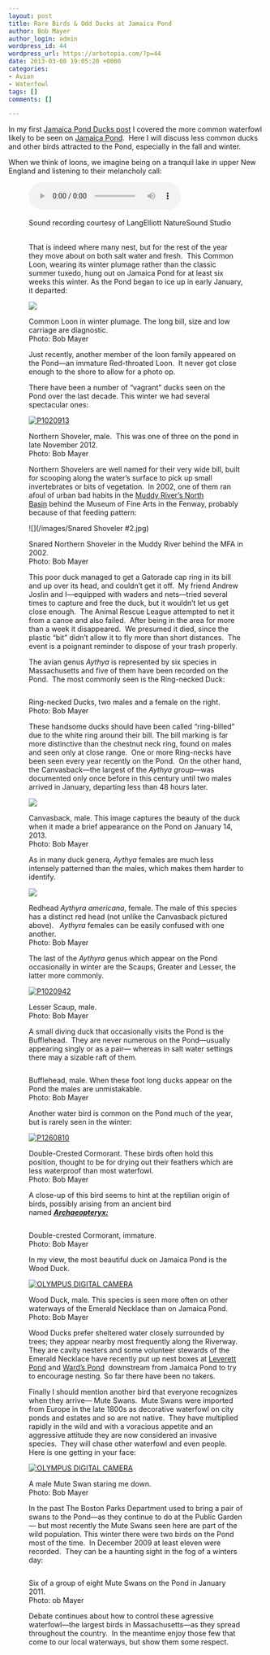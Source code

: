 ```yaml
---
layout: post
title: Rare Birds & Odd Ducks at Jamaica Pond
author: Bob Mayer
author_login: admin
wordpress_id: 44
wordpress_url: https://arbotopia.com/?p=44
date: 2013-03-08 19:05:20 +0000
categories:
- Avian
- Waterfowl
tags: []
comments: []

---
```

<p>In my first <a href="http://www.arbotopia.com/birdjamaica-pond-ducks/">Jamaica Pond Ducks post</a> I covered the more common waterfowl likely to be seen on <a href="https://www.google.com/maps/ms?msa=0&msid=217541233018515973334.0004d3f5dfbfb11f8bc5f&ie=UTF8&ll=42.309117,-71.112356&spn=0.056111,0.080166&t=m&z=14&vpsrc=6&iwloc=0004d3f5e8b64e73efc5f" target="_blank" rel="noreferrer noopener">Jamaica Pond</a>.  Here I will discuss less common ducks and other birds attracted to the Pond, especially in the fall and winter.</p>

<p>When we think of loons, we imagine being on a tranquil lake in upper New England and listening to their melancholy call:</p>

<figure class="wp-block-audio"><audio controls src="/images/2018/11/Com-Loon.wav"></audio><br />
<figcaption><br>Sound recording courtesy of LangElliott NatureSound Studio <br> </figcaption>

<p>That is indeed where many nest, but for the rest of the year they move about on both salt water and fresh.  This Common Loon, wearing its winter plumage rather than the classic summer tuxedo, hung out on Jamaica Pond for at least six weeks this winter. As the Pond began to ice up in early January, it departed:</p>

![](/images/P1030094.jpg)

<p>Common Loon in winter plumage. The long bill, size and low carriage are diagnostic.<br>Photo: Bob Mayer</p>

<p>Just recently, another member of the loon family appeared on the Pond—an immature Red-throated Loon.  It never got close enough to the shore to allow for a photo op.</p>

<p>There have been a number of “vagrant” ducks seen on the Pond over the last decade. This winter we had several spectacular ones:</p>

<p><!-- wp:image {"id":173,"linkDestination":"custom"} --></p>
<a href="http://www.arbotopia.com/rare-birds-odd-ducks-at-jamaica-pond/p1020913/"><img src="/images/2013/01/P1020913.jpg" alt="P1020913" class="wp-image-173"/></a>

<p>Northern Shoveler, male.  This was one of three on the pond in late November 2012.<br>Photo: Bob Mayer</p>

<p>Northern Shovelers are well named for their very wide bill, built for scooping along the water’s surface to pick up small invertebrates or bits of vegetation.  In 2002, one of them ran afoul of urban bad habits in the <a href="https://web.archive.org/web/20140426115604/https://www.google.com/maps/ms?msa=0&msid=217541233018515973334.0004d3f5dfbfb11f8bc5f&ie=UTF8&ll=42.340854,-71.095555&spn=0.007042,0.010021&t=m&z=17&vpsrc=6&iwloc=0004d6f87eeeb073c2c5c" target="_blank" rel="noreferrer noopener">Muddy River’s North Basin</a> behind the Museum of Fine Arts in the Fenway, probably because of that feeding pattern:</p>

![](/images/Snared Shoveler #2.jpg)

<p>Snared Northern Shoveler in the Muddy River behind the MFA in 2002.<br>Photo: Bob Mayer</p>

<p>This poor duck managed to get a Gatorade cap ring in its bill and up over its head, and couldn’t get it off.  My friend Andrew Joslin and I—equipped with waders and nets—tried several times to capture and free the duck, but it wouldn’t let us get close enough.  The Animal Rescue League attempted to net it from a canoe and also failed.  After being in the area for more than a week it disappeared.  We presumed it died, since the plastic “bit” didn’t allow it to fly more than short distances.  The event is a poignant reminder to dispose of your trash properly.</p>

<p>The avian genus<em> Aythya </em>is represented by six species in Massachusetts and five of them have been recorded on the Pond.  The most commonly seen is the Ring-necked Duck:</p>

<p><!-- wp:image {"id":305} --></p>
<img src="https://i0.wp.com/arbotopia.com/wp-content/uploads/2018/11/Ring-necked-DuckJPG.jpg?fit=525%2C398&ssl=1" alt="" class="wp-image-305"/>

<p>Ring-necked Ducks, two males and a female on the right.<br>Photo: Bob Mayer</p>

<p>These handsome ducks should have been called “ring-billed” due to the white ring around their bill. The bill marking is far more distinctive than the chestnut neck ring, found on males and seen only at close range.  One or more Ring-necks have been seen every year recently on the Pond.  On the other hand, the Canvasback—the largest of the <em>Aythya g</em>roup—was documented only once before in this century until two males arrived in January, departing less than 48 hours later.</p>

![](/images/P1030762.jpg)

<p>Canvasback, male. This image captures the beauty of the duck when it made a brief appearance on the Pond on January 14, 2013.<br>Photo: Bob Mayer</p>

<p>As in many duck genera, <em>Aythya</em> females are much less intensely patterned than the males, which makes them harder to identify.</p>

![](/images/P1030833.jpg)

<p>Redhead <em>Aythyra americana</em>, female. The male of this species has a distinct red head (not unlike the Canvasback pictured above).   <em>Aythyra</em> females can be easily confused with one another.<br>Photo: Bob Mayer</p>

<p>The last of the <em>Aythyra</em> genus which appear on the Pond occasionally in winter are the Scaups, Greater and Lesser, the latter more commonly.</p>

<p><!-- wp:image {"id":231,"linkDestination":"custom"} --></p>
<a href="/images/2013/02/P1020942.jpg"><img src="/images/2013/02/P1020942.jpg" alt="P1020942" class="wp-image-231"/></a>

<p>Lesser Scaup, male.<br>Photo: Bob Mayer</p>

<p>A small diving duck that occasionally visits the Pond is the Bufflehead.  They are never numerous on the Pond—usually appearing singly or as a pair— whereas in salt water settings there may a sizable raft of them.</p>

<p><!-- wp:image {"id":301} --></p>
<img src="https://i0.wp.com/arbotopia.com/wp-content/uploads/2018/11/P1010836.jpg?fit=525%2C347&ssl=1" alt="" class="wp-image-301"/>

<p>Bufflehead, male. When these foot long ducks appear on the Pond the males are unmistakable.<br>Photo: Bob Mayer</p>

<p>Another water bird is common on the Pond much of the year, but is rarely seen in the winter:</p>

<p><!-- wp:image {"id":187,"linkDestination":"custom"} --></p>
<a href="/images/2013/02/P1260810.jpg"><img src="/images/2013/02/P1260810.jpg" alt="P1260810" class="wp-image-187"/></a>

<p>Double-Crested Cormorant. These birds often hold this position, thought to be for drying out their feathers which are less waterproof than most waterfowl.<br>Photo: Bob Mayer</p>

<p>A close-up of this bird seems to hint at the reptilian origin of birds, possibly arising from an ancient bird named <em><strong><a href="http://en.wikipedia.org/wiki/Archaeopteryx">Archaeopteryx:</a></strong></em></p>

<p><!-- wp:image {"id":302} --></p>
<img src="https://i2.wp.com/arbotopia.com/wp-content/uploads/2018/11/P1030585.jpg?fit=525%2C434&ssl=1" alt="" class="wp-image-302"/>

<p>Double-crested Cormorant, immature. <br>Photo: Bob Mayer</p>

<p>In my view, the most beautiful duck on Jamaica Pond is the Wood Duck.</p>

<p><!-- wp:image {"id":235,"linkDestination":"custom"} --></p>
<a href="/images/2013/02/P10100161.jpg"><img src="/images/2013/02/P10100161.jpg" alt="OLYMPUS DIGITAL CAMERA" class="wp-image-235"/></a>

<p>Wood Duck, male. This species is seen more often on other waterways of the Emerald Necklace than on Jamaica Pond.<br>Photo: Bob Mayer</p>

<p>Wood Ducks prefer sheltered water closely surrounded by trees; they appear nearby most frequently along the Riverway.  They are cavity nesters and some volunteer stewards of the Emerald Necklace have recently put up nest boxes at <a href="https://web.archive.org/web/20140426115604/https://www.google.com/maps/ms?msa=0&msid=217541233018515973334.0004d3f5dfbfb11f8bc5f&ie=UTF8&t=m&vpsrc=0&ll=42.331726,-71.110489&spn=0.006797,0.010021&z=17&iwloc=0004d6f8a02941187a98f" target="_blank" rel="noreferrer noopener">Leverett Pond</a> and <a href="https://web.archive.org/web/20140426115604/https://www.google.com/maps/ms?msa=0&msid=217541233018515973334.0004d3f5dfbfb11f8bc5f&ie=UTF8&t=m&vpsrc=6&ll=42.325349,-71.120231&spn=0.013596,0.020041&z=16&iwloc=0004d6f8a46be4dcf4fb1" target="_blank" rel="noreferrer noopener">Ward’s Pond</a>  downstream from Jamaica Pond to try to encourage nesting. So far there have been no takers.</p>

<p>Finally I should mention another bird that everyone recognizes when they arrive— Mute Swans.  Mute Swans were imported from Europe in the late 1800s as decorative waterfowl on city ponds and estates and so are not native.  They have multiplied rapidly in the wild and with a voracious appetite and an aggressive attitude they are now considered an invasive species.  They will chase other waterfowl and even people. Here is one getting in your face:</p>

<p><!-- wp:image {"id":239,"linkDestination":"custom"} --></p>
<a href="/images/2013/02/P1010021.jpg"><img src="/images/2013/02/P1010021.jpg" alt="OLYMPUS DIGITAL CAMERA" class="wp-image-239"/></a>

<p>A male Mute Swan staring me down.<br>Photo: Bob Mayer</p>

<p>In the past The Boston Parks Department used to bring a pair of swans to the Pond—as they continue to do at the Public Garden— but most recently the Mute Swans seen here are part of the wild population. This winter there were two birds on the Pond most of the time.  In December 2009 at least eleven were recorded.  They can be a haunting sight in the fog of a winters day:</p>

<p><!-- wp:image {"id":303} --></p>
<img src="https://i1.wp.com/arbotopia.com/wp-content/uploads/2018/11/P1290387.jpg?fit=525%2C280&ssl=1" alt="" class="wp-image-303"/>

<p><!-- wp:paragraph {"align":"left"} --></p>
<p style="text-align:left">Six of a group of eight Mute Swans on the Pond in January 2011.<br>Photo: ob Mayer</p>

<p>Debate continues about how to control these agressive waterfowl—the largest birds in Massachusetts—as they spread throughout the country.  In the meantime enjoy those few that come to our local waterways, but show them some respect.</p>